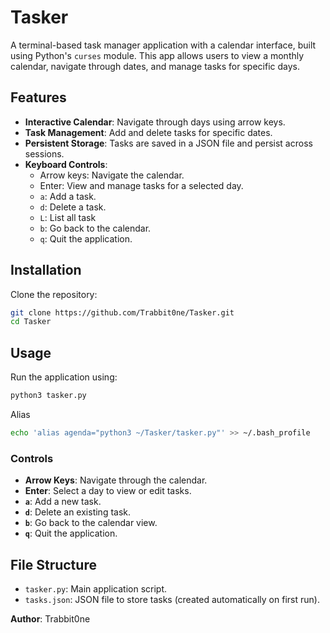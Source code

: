 # Tasker
A terminal-based task manager application with a calendar interface, built using Python's `curses` module. This app allows users to view a monthly calendar, navigate through dates, and manage tasks for specific days.

## Features

- **Interactive Calendar**: Navigate through days using arrow keys.
- **Task Management**: Add and delete tasks for specific dates.
- **Persistent Storage**: Tasks are saved in a JSON file and persist across sessions.
- **Keyboard Controls**:
  - Arrow keys: Navigate the calendar.
  - Enter: View and manage tasks for a selected day.
  - `a`: Add a task.
  - `d`: Delete a task.
  - `L`: List all task
  - `b`: Go back to the calendar.
  - `q`: Quit the application.

## Installation

Clone the repository:
   ```bash
   git clone https://github.com/Trabbit0ne/Tasker.git
   cd Tasker
   ```

## Usage

Run the application using:
```bash
python3 tasker.py
```
Alias
```bash
echo 'alias agenda="python3 ~/Tasker/tasker.py"' >> ~/.bash_profile
```

### Controls
- **Arrow Keys**: Navigate through the calendar.
- **Enter**: Select a day to view or edit tasks.
- **`a`**: Add a new task.
- **`d`**: Delete an existing task.
- **`b`**: Go back to the calendar view.
- **`q`**: Quit the application.

## File Structure

- `tasker.py`: Main application script.
- `tasks.json`: JSON file to store tasks (created automatically on first run).

**Author**: Trabbit0ne
